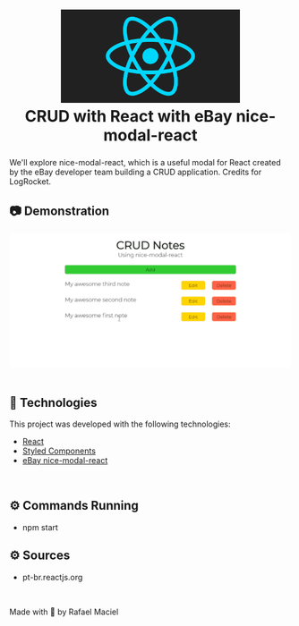 <h1 align="center">
  <img alt="" title="ReactJS_App" src=".github/demostration_aplication_0.gif" width="320px" />
  <br>
 CRUD with React with eBay nice-modal-react
</h1>

<h3 align="justify">

</h3>
We'll explore nice-modal-react, which is a useful modal for React created by the eBay developer team building a CRUD application. Credits for LogRocket.
<br>

## 📷 Demonstration

<div align="center" >
<h4 align="left"></h4>
  <img src=".github/demostration_aplication_1.gif">
</div>
<br>

## 🚀 Technologies

This project was developed with the following technologies:

- [React](https://reactjs.org/)
- [Styled Components](https://styled-components.com/)
- [eBay nice-modal-react](https://github.com/eBay/nice-modal-react)

<br>

## ⚙ Commands Running
- npm start

## ⚙ Sources
- pt-br.reactjs.org

<br>

Made with 💜 by Rafael Maciel
